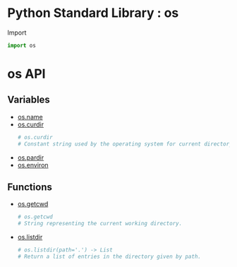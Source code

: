 Python Standard Library : os
============================

Import
```python
import os
```

os API
======

Variables
---------
- [os.name](https://docs.python.org/3/library/os.html#os.name)
- [os.curdir](https://docs.python.org/3/library/os.html#os.curdir)
    ```python
    # os.curdir
    # Constant string used by the operating system for current directory.
    ```
- [os.pardir](https://docs.python.org/3/library/os.html#os.pardir)
- [os.environ](https://docs.python.org/3/library/os.html#os.environ)

Functions
---------
- [os.getcwd](https://docs.python.org/3/library/os.html#os.getcwd)
    ```python
    # os.getcwd
    # String representing the current working directory.
    ```
- [os.listdir](https://docs.python.org/3/library/os.html#os.listdir)
    ```python
    # os.listdir(path='.') -> List
    # Return a list of entries in the directory given by path. 
    ```